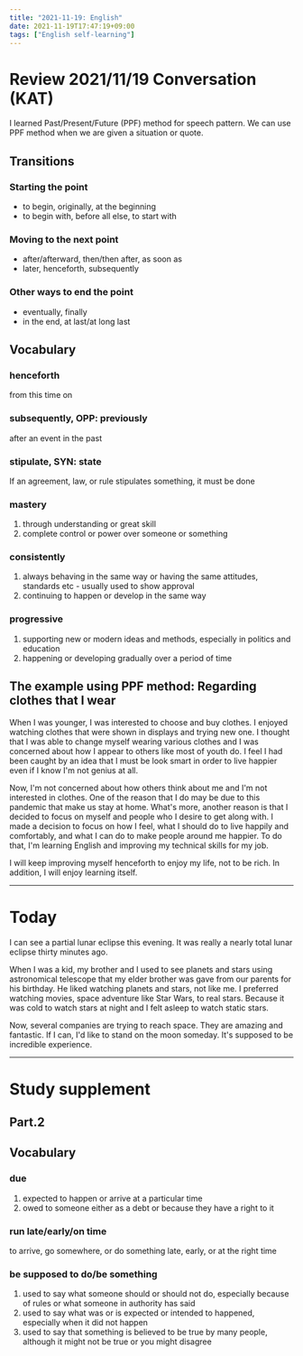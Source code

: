 ```yaml
---
title: "2021-11-19: English"
date: 2021-11-19T17:47:19+09:00
tags: ["English self-learning"]
---
```

# Review 2021/11/19 Conversation (KAT)
I learned Past/Present/Future (PPF) method for speech pattern.
We can use PPF method when we are given a situation or quote.

## Transitions
### Starting the point
* to begin, originally, at the beginning
* to begin with, before all else, to start with

### Moving to the next point
* after/afterward, then/then after, as soon as
* later, henceforth, subsequently

### Other ways to end the point
* eventually, finally
* in the end, at last/at long last

## Vocabulary
### henceforth
from this time on

### subsequently, OPP: previously
after an event in the past

### stipulate, SYN: state
If an agreement, law, or rule stipulates something, it must be done

### mastery
1. through understanding or great skill
2. complete control or power over someone or something

### consistently
1. always behaving in the same way or having the same attitudes, standards etc - usually used to show approval
2. continuing to happen or develop in the same way

### progressive
1. supporting new or modern ideas and methods, especially in politics and education
2. happening or developing gradually over a period of time

## The example using PPF method: Regarding clothes that I wear
When I was younger, I was interested to choose and buy clothes.
I enjoyed watching clothes that were shown in displays and trying new one.
I thought that I was able to change myself wearing various clothes and I was concerned about how I appear to others like most of youth do.
I feel I had been caught by an idea that I must be look smart in order to live happier even if I know I'm not genius at all.

Now, I'm not concerned about how others think about me and I'm not interested in clothes. One of the reason that I do may be due to this pandemic that make us stay at home.
What's more, another reason is that I decided to focus on myself and people who I desire to get along with.
I made a decision to focus on how I feel, what I should do to live happily and comfortably, and what I can do to make people around me happier.
To do that, I'm learning English and improving my technical skills for my job.

I will keep improving myself henceforth to enjoy my life, not to be rich.
In addition, I will enjoy learning itself.

---
# Today
I can see a partial lunar eclipse this evening.
It was really a nearly total lunar eclipse thirty minutes ago.

When I was a kid, my brother and I used to see planets and stars using astronomical telescope that my elder brother was gave from our parents for his birthday.
He liked watching planets and stars, not like me.
I preferred watching movies, space adventure like Star Wars, to real stars.
Because it was cold to watch stars at night and I felt asleep to watch static stars.

Now, several companies are trying to reach space.
They are amazing and fantastic.
If I can, I'd like to stand on the moon someday.
It's supposed to be incredible experience.

---

# Study supplement
## Part.2
## Vocabulary
### due
1. expected to happen or arrive at a particular time
2. owed to someone either as a debt or because they have a right to it

### run late/early/on time
to arrive, go somewhere, or do something late, early, or at the right time

### be supposed to do/be something
1. used to say what someone should or should not do, especially because of rules or what someone in authority has said
2. used to say what was or is expected or intended to happened, especially when it did not happen
3. used to say that something is believed to be true by many people, although it might not be true or you might disagree
